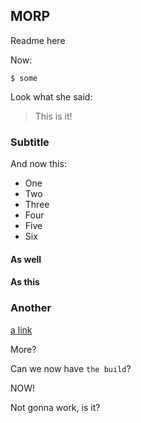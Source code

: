 ## MORP

Readme here

Now:

```
$ some 
```

Look what she said:

> This is it!

### Subtitle

And now this:

- One
- Two
- Three
- Four
- Five
- Six


#### As well

#### As this

### Another

[a link](https://aws.com)

More?


Can we now have `the build`?

NOW!


Not gonna work, is it?
